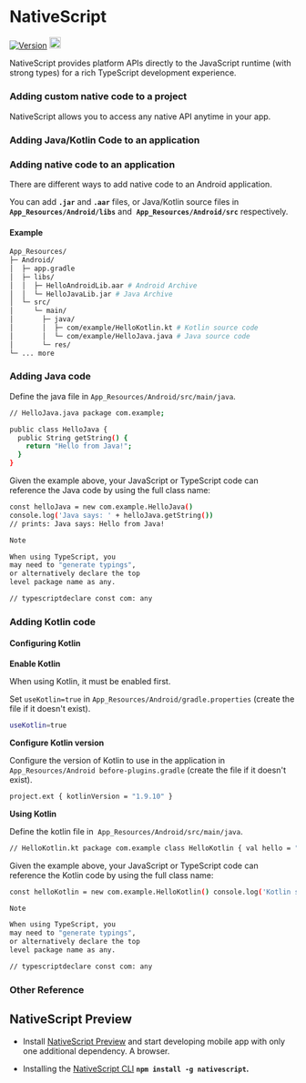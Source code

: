 # NativeScript

[![Version](https://img.shields.io/npm/v/nativescript.svg?label=npm)](https://www.npmjs.com/package/nativescript)
<a href="https://play.google.com/store/apps/details?id=org.nativescript.preview.android"><img height="20.5px" src="https://raw.githubusercontent.com/tomayac/SVGcode/main/public/badges/play-store.svg"></a>

NativeScript provides platform APIs directly to the JavaScript runtime (with strong types) for a rich TypeScript development experience.

### Adding custom native code to a project
NativeScript allows you to access any native API anytime in your app.

### Adding Java/Kotlin Code to an application

### Adding native code to an application
There are different ways to add native code to an Android application. 

You can add **`.jar`** and **`.aar`** 
files, or Java/Kotlin source files in 
**`App_Resources/Android/libs`** and 
**`App_Resources/Android/src`** respectively.

#### Example

```bash
App_Resources/ 
├─ Android/ 
│  ├─ app.gradle 
│  ├─ libs/ 
│  │  ├─ HelloAndroidLib.aar # Android Archive 
│  │  └─ HelloJavaLib.jar # Java Archive 
│  └─ src/ 
│     └─ main/ 
│       ├─ java/ 
│       │  ├─ com/example/HelloKotlin.kt # Kotlin source code 
│       │  └─ com/example/HelloJava.java # Java source code 
│       └─ res/ 
└─ ... more
```

### Adding Java code 

Define the java file in
`App_Resources/Android/src/main/java`.

```bash
// HelloJava.java package com.example; 

public class HelloJava { 
  public String getString() { 
    return "Hello from Java!"; 
  } 
}
```
Given the example above, your JavaScript or TypeScript code can reference the Java code by using the full class name:

```bash
const helloJava = new com.example.HelloJava() 
console.log('Java says: ' + helloJava.getString()) 
// prints: Java says: Hello from Java!
```
```bash
Note

When using TypeScript, you 
may need to "generate typings",
or alternatively declare the top 
level package name as any.

// typescriptdeclare const com: any
```
### Adding Kotlin code 

#### Configuring Kotlin 
**Enable Kotlin**

When using Kotlin, it must be enabled first.

Set `useKotlin=true` in `App_Resources/Android/gradle.properties` (create the file if it doesn't exist).

```bash
useKotlin=true
```
**Configure Kotlin version**

Configure the version of Kotlin to use in the application in 
`App_Resources/Android
before-plugins.gradle` (create the file if it doesn't exist).

```bash
project.ext { kotlinVersion = "1.9.10" }
```
**Using Kotlin**

Define the kotlin file in 
`App_Resources/Android/src/main/java`.

```bash
// HelloKotlin.kt package com.example class HelloKotlin { val hello = "Hello from Kotlin!" }
```
Given the example above, your JavaScript or TypeScript code can reference the Kotlin code by using the full class name:

```bash
const helloKotlin = new com.example.HelloKotlin() console.log('Kotlin says: ' + helloKotlin.hello) // prints: Kotlin says: Hello from Kotlin!
```
```bash
Note

When using TypeScript, you 
may need to "generate typings",
or alternatively declare the top 
level package name as any.

// typescriptdeclare const com: any
```
### Other Reference

## NativeScript Preview 

- Install [NativeScript Preview](https://preview.nativescript.org)
and start developing mobile app with only
one additional dependency. A browser. 

- Installing the [NativeScript CLI](https://www.npmjs.com/package/nativescript) 
**`npm install -g nativescript`.**
